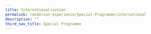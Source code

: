 ```yaml
---
title: Internationalisation
permalink: /anderson-experience/Special-Programme/international
description: ""
third_nav_title: Special Programme
---
```

